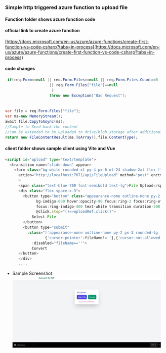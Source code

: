 ### Simple http triggered azure function to upload file

#### Function folder shows azure function code

#### official link to create azure function

[https://docs.microsoft.com/en-us/azure/azure-functions/create-first-function-vs-code-csharp?tabs=in-process](https://docs.microsoft.com/en-us/azure/azure-functions/create-first-function-vs-code-csharp?tabs=in-process)

#### code changes

```C#
 if(req.Form==null || req.Form.Files==null || req.Form.Files.Count==0
                    || req.Form.Files["file"]==null
                     )
                    throw new Exception("Bad Request");


var file = req.Form.Files["file"];
var ms=new MemoryStream();
await file.CopyToAsync(ms);
//Sample to Send back the content
//can be extended to be uploaded to drive/blob storage after additional parsing/processing
return new FileContentResult(ms.ToArray(),file.ContentType);

```

#### client folder shows sample client using Vite and Vue

```html
<script id="upload" type="text/template">
  <transition name="slide-down" appear>
    <form class="bg-white rounded-xl py-4 px-6 mt-24 shadow-2xl flex flex-col space-y-3"
      action="http://localhost:7071/api/FileUpload" method="post" enctype="multipart/form-data"
      >
      <span class="text-blue-700 font-semibold text-lg">File Upload</span>
      <div class="flex space-x-3">
        <button type="button" class="appearance-none outline-none py-2 px-3 rounded-lg
              bg-indigo-600 hover:opacity-90 focus:ring-2 focus:ring-offset-2 focus:ring-offset-indigo-100
              focus:ring-indigo-400 text-white transition duration-300 text-lg"
              @click.stop="()=>uploadRef.click()">
            Select File
        </button>
        <button type="submit"
          :class="['appearance-none outline-none py-2 px-3 rounded-lg  bg-green-600 hover:opacity-90 focus:ring-2 focus:ring-offset-2 focus:ring-offset-green-100  focus:ring-green-400 text-white text-lg transition duration-300',
                  {'cursor-pointer':fileName!=''},{'cursor-not-allowed':fileName==''}]"
            :disabled="fileName==''">
            Convert
      </button>
      </div>
      ....
```

- Sample Screenshot
  ![Screenshot](https://github.com/gouthamrangarajan/Azure/blob/main/FileUpload/screenshot.jpg)
